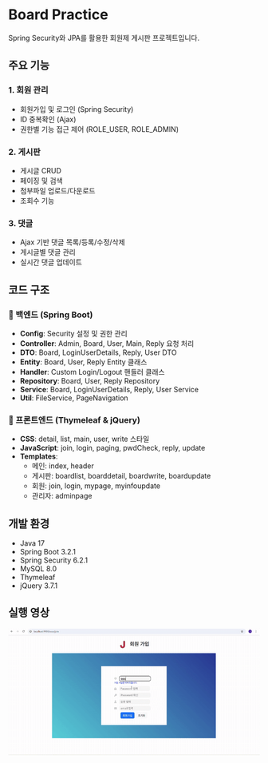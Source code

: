 # Board Practice
Spring Security와 JPA를 활용한 회원제 게시판 프로젝트입니다.

## 주요 기능
### 1. 회원 관리
- 회원가입 및 로그인 (Spring Security)
- ID 중복확인 (Ajax)
- 권한별 기능 접근 제어 (ROLE_USER, ROLE_ADMIN)

### 2. 게시판
- 게시글 CRUD
- 페이징 및 검색
- 첨부파일 업로드/다운로드
- 조회수 기능

### 3. 댓글
- Ajax 기반 댓글 목록/등록/수정/삭제
- 게시글별 댓글 관리
- 실시간 댓글 업데이트

## 코드 구조
### 📌 백엔드 (Spring Boot)
- **Config**: Security 설정 및 권한 관리
- **Controller**: Admin, Board, User, Main, Reply 요청 처리
- **DTO**: Board, LoginUserDetails, Reply, User DTO
- **Entity**: Board, User, Reply Entity 클래스
- **Handler**: Custom Login/Logout 핸들러 클래스
- **Repository**: Board, User, Reply Repository
- **Service**: Board, LoginUserDetails, Reply, User Service
- **Util**: FileService, PageNavigation
  
### 📌 프론트엔드 (Thymeleaf & jQuery)
- **CSS**: detail, list, main, user, write 스타일
- **JavaScript**: join, login, paging, pwdCheck, reply, update
- **Templates**:
  - 메인: index, header
  - 게시판: boardlist, boarddetail, boardwrite, boardupdate
  - 회원: join, login, mypage, myinfoupdate
  - 관리자: adminpage

## 개발 환경
- Java 17
- Spring Boot 3.2.1
- Spring Security 6.2.1
- MySQL 8.0
- Thymeleaf
- jQuery 3.7.1

## 실행 영상

![board](/images/board.gif)
